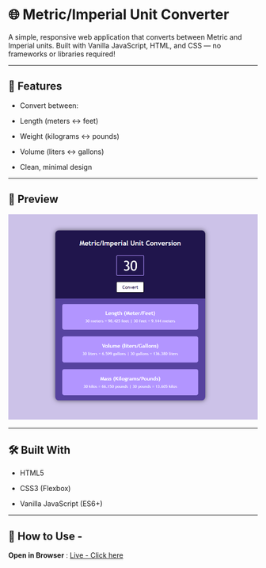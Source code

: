 # 🌐 Metric/Imperial Unit Converter

A simple, responsive web application that converts between Metric and Imperial units. Built with Vanilla JavaScript, HTML, and CSS — no frameworks or libraries required!

---

## 🚀 Features

* Convert between:

* Length (meters ↔ feet)

* Weight (kilograms ↔ pounds)

* Volume (liters ↔ gallons)

* Clean, minimal design

---

## 📸 Preview

![screenshot](Sc.png)


---

## 🛠️ Built With
* HTML5

* CSS3 (Flexbox)

* Vanilla JavaScript (ES6+)
  
---

## 🔧 How to Use -

**Open in Browser** : [Live - Click here](https://unit-conversion-to.netlify.app/)
